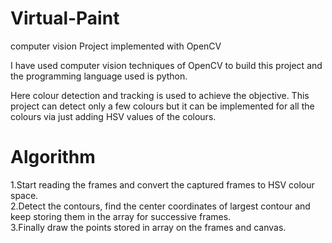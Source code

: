 # Virtual-Paint

computer vision Project implemented with OpenCV

I have used computer vision techniques of OpenCV to build this project and the programming language used is python.

Here colour detection and tracking is used to achieve the objective. This project can detect only a few colours but it can be implemented for all the colours via just adding HSV values of the colours.

# Algorithm

1.Start reading the frames and convert the captured frames to HSV colour space.  
2.Detect the contours, find the center coordinates of largest contour and keep storing them in the array for successive frames.  
3.Finally draw the points stored in array on the frames and canvas.
